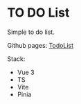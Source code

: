 # TO DO List

Simple to do list. 

Github pages:
[TodoList](https://silenzion.github.io/To-Do-Vue3-ts-/)

Stack:
- Vue 3
- TS
- Vite 
- Pinia

